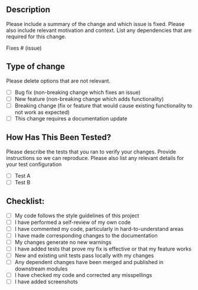 ## Description

Please include a summary of the change and which issue is fixed. Please also include relevant motivation and context. List any dependencies that are required for this change.

Fixes # (issue)

## Type of change

Please delete options that are not relevant.

-   [ ] Bug fix (non-breaking change which fixes an issue)
-   [ ] New feature (non-breaking change which adds functionality)
-   [ ] Breaking change (fix or feature that would cause existing functionality to not work as expected)
-   [ ] This change requires a documentation update

## How Has This Been Tested?

Please describe the tests that you ran to verify your changes. Provide instructions so we can reproduce. Please also list any relevant details for your test configuration

-   [ ] Test A
-   [ ] Test B

## Checklist:

-   [ ] My code follows the style guidelines of this project
-   [ ] I have performed a self-review of my own code
-   [ ] I have commented my code, particularly in hard-to-understand areas
-   [ ] I have made corresponding changes to the documentation
-   [ ] My changes generate no new warnings
-   [ ] I have added tests that prove my fix is effective or that my feature works
-   [ ] New and existing unit tests pass locally with my changes
-   [ ] Any dependent changes have been merged and published in downstream modules
-   [ ] I have checked my code and corrected any misspellings
-   [ ] I have added screenshots